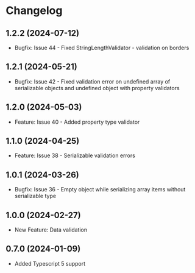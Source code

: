 # Changelog

## 1.2.2 (2024-07-12)

- Bugfix: Issue 44 - Fixed StringLengthValidator - validation on borders

## 1.2.1 (2024-05-21)

- Bugfix: Issue 42 - Fixed validation error on undefined array of serializable objects and undefined object with property validators

## 1.2.0 (2024-05-03)

- Feature: Issue 40 - Added property type validator

## 1.1.0 (2024-04-25)

- Feature: Issue 38 - Serializable validation errors

## 1.0.1 (2024-03-26)

- Bugfix: Issue 36 - Empty object while serializing array items without serializable type


## 1.0.0 (2024-02-27)

- New Feature: Data validation


## 0.7.0 (2024-01-09)

- Added Typescript 5 support
